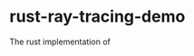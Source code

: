 # rust-ray-tracing-demo
The rust implementation of [<Ray Tracing in One Weekend>](https://raytracing.github.io/books/RayTracingInOneWeekend.html)  
